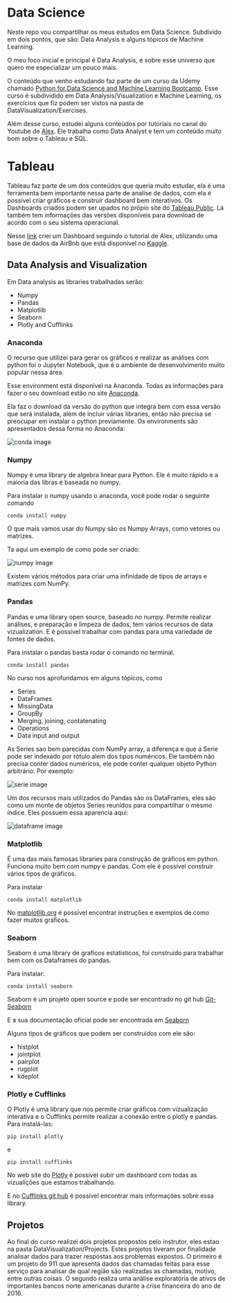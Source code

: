 # Data Science
 
Neste repo vou compartilhar os meus estudos em Data Science. Subdivido em dois pontos, que são: Data Analysis e alguns tópicos de Machine Learning.

O meu foco inicial e principal é Data Analysis, é sobre esse universo que quero me especializar um pouco mais.

O conteúdo que venho estudando faz parte de um curso da Udemy chamado [Python for Data Science and Machine Learning Bootcamp](https://www.udemy.com/course/python-for-data-science-and-machine-learning-bootcamp). Esse curso é subdividido em Data Analysis/Visualization e Machine Learning, os exercícios que fiz podem ser vistos na pasta de DataVisualization/Exercises. 

Além desse curso, estudei alguns conteúdos por tutoriais no canal do Youtube de [Alex](https://www.youtube.com/c/AlexTheAnalyst/videos). Ele trabalha como Data Analyst e tem um conteúdo muito bom sobre o Tableau e SQL.
 
# Tableau

Tableau faz parte de um dos conteúdos que queria muito estudar, ela é uma ferramenta bem importante nessa parte de analise de dados, com ela é possível criar gráficos e construir dashboard bem interativos. Os Dashboards criados podem ser upados no própio site do [Tableau Public](https://www.tableau.com/). Lá também tem informações das versões disponíveis para download de acordo com o seu sistema operacional.

Nesse [link](https://public.tableau.com/app/profile/gabriella6718/viz/AirBnbFullProject_16462318058180/Dashboard1) criei um Dashboard seguindo o tutorial de Alex, utilizando uma base de dados da AirBnb que está disponível no [Kaggle](https://www.kaggle.com/datasets).

## Data Analysis and Visualization
 
Em Data analysis as libraries trabalhadas serão:
 
* Numpy
* Pandas
* Matplotlib
* Seaborn
* Plotly and Cufflinks
 
### Anaconda
 
O recurso que utilizei para gerar os gráficos e realizar as análises com python foi o Jupyter Notebook, que é o ambiente de desenvolvimento muito popular nessa área.

Esse environment está disponível na Anaconda. Todas as informações para fazer o seu download estão no site [Anaconda](https://www.anaconda.com/).

Ela faz o download da versão do python que integra bem com essa versão que será instalada, além de incluir várias libraries, então não precisa se preocupar em instalar o python previamente.
Os environments são apresentados dessa forma no Anaconda:
 
<img src="/Images/conda.png" alt="conda image"/>
 
 ### Numpy
 
Numpy é uma library de algebra linear para Python. Ele é muito rápido e a maioria das libras é baseada no numpy.

Para instalar o numpy usando o anaconda, você pode rodar o seguinte comando
 
`conda install numpy`
 
O que mais vamos usar do Numpy são os Numpy Arrays, como vetores ou matrizes.
 
Ta aqui um exemplo de como pode ser criado:
 
<img src="/Images/numpy.png" alt="numpy image"/>
 
Existem vários métodos para criar uma infinidade de tipos de arrays e matrizes com NumPy.
 
### Pandas
 
Pandas e uma library open source, baseado no numpy.  Permite realizar análises, e preparação e limpeza de dados, tem vários recursos de data vizualization. E é possível trabalhar com pandas para uma variedade de fontes de dados.

Para instalar o pandas basta rodar o comando no terminal.
 
 
`conda install pandas`
 
 
No curso nos aprofundamos em alguns tópicos, como
 
- Series
- DataFrames
- MissingData
- GroupBy
- Merging, joining, contatenating
- Operations
- Data input and output
 
As Series sao bem parecidas com NumPy array, a diferença e que a Serie pode  ser indexado por rótulo alem dos tipos numéricos. Ele também não precisa conter dados numéricos, ele pode conter qualquer objeto Python arbitrário. Por exemplo:

<img src="/Images/serie.png" alt="serie image"/>

Um dos recursos mais utilizados do Pandas são os DataFrames, eles são como um monte de objetos Series reunidos para compartilhar o mesmo índice. Eles possuem essa aparencia aqui:

<img src="/Images/dataframe.png" alt="dataframe image"/>

### Matplotlib
 
É uma das mais famosas libraries para construção de gráficos em python. Funciona muito bem com numpy e pandas. Com ele é possível construir vários tipos de gráficos.
 
Para instalar
 
`conda install matplotlib`

 
No [matplotlib.org](https://matplotlib.org/) é possível encontrar instruções e exemplos de como fazer muitos gráficos.
 
### Seaborn

Seaborn é uma library de graficos estatisticos, foi construido para trabalhar bem com os Dataframes do pandas.

Para instalar:

`conda install seaborn`

Seaborn é um projeto open source e pode ser encontrado no git hub [Git-Seaborn](https://github.com/mwaskom/seaborn)

E a sua documentação oficial pode ser encontrada em [Seaborn](https://seaborn.pydata.org/)

Alguns tipos de gráficos que podem ser construídos com ele são:

- histplot
- jointplot
- pairplot
- rugplot
- kdeplot

### Plotly e Cufflinks

O Plotly é uma library que nos permite criar gráficos com vizualização interativa e o Cufflinks permite realizar a conexão entre o plotly e pandas. Para instalá-las:

`pip install plotly`

e

`pip install cufflinks`

No web site do [Plotly](https://plotly.com/) é possivel subir um dashboard com todas as vizualições que estamos trabalhando.

E no [Cufflinks git hub](https://github.com/santosjorge/cufflinks) é possível encontrar mais informações sobre essa library.

## Projetos

Ao final do curso realizei dois projetos propostos pelo instrutor, eles estao na pasta DataVisualization/Projects. Estes projetos tiveram por finalidade analisar dados para trazer respostas aos problemas expostos. O primeiro é um projeto do 911 que apresenta dados das chamadas feitas para esse serviço para analisar de qual região são realizadas as chamadas, motivo, entre outras coisas. O segundo realiza uma análise exploratória de ativos de importantes bancos norte americanas durante a crise financeira do ano de 2016.